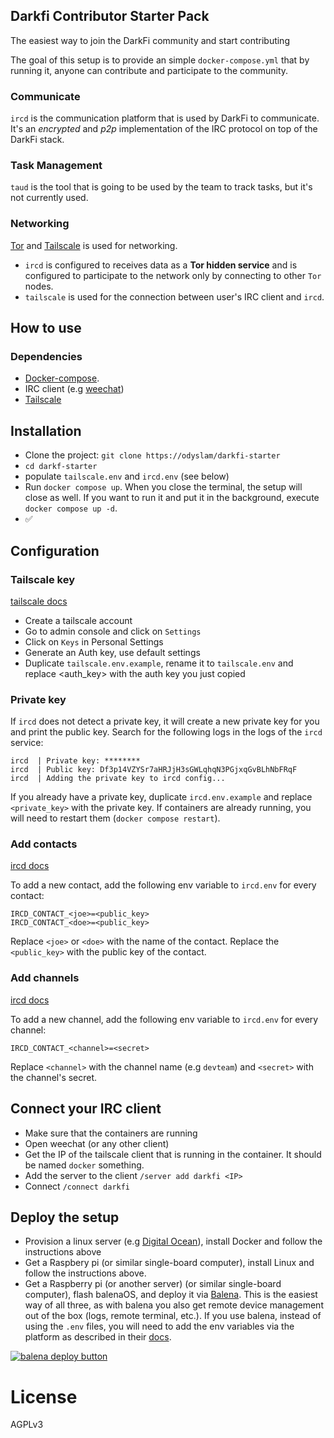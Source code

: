 ## Darkfi Contributor Starter Pack

The easiest way to join the DarkFi community and start contributing

The goal of this setup is to provide an simple `docker-compose.yml` that by running it, anyone can contribute and participate to the community.

### Communicate

`ircd` is the communication platform that is used by DarkFi to communicate. It's an _encrypted_ and _p2p_ implementation of the IRC protocol on top of the DarkFi stack.

### Task Management

`taud` is the tool that is going to be used by the team to track tasks, but it's not currently used. 

### Networking

[Tor](https://www.torproject.org/) and [Tailscale](https://tailscale.com) is used for networking.

- `ircd` is configured to receives data as a **Tor hidden service** and is configured to participate to the network only by connecting to other `Tor` nodes. 
- `tailscale` is used for the connection between user's IRC client and `ircd`. 

## How to use

### Dependencies 

- [Docker-compose](https://docs.docker.com/compose/).
- IRC client (e.g [weechat](https://weechat.org))
- [Tailscale](https://tailscale.com)

## Installation

- Clone the project: `git clone https://odyslam/darkfi-starter`
- `cd darkf-starter`
- populate `tailscale.env` and `ircd.env` (see below)
- Run `docker compose up`. When you close the terminal, the setup will close as well. If you want to run it and put it in the background, execute `docker compose up -d`.
- ✅

## Configuration

### Tailscale key

[tailscale docs](https://tailscale.com/kb/1085/auth-keys/)

- Create a tailscale account
- Go to admin console and click on `Settings`
- Click on `Keys` in Personal Settings
- Generate an Auth key, use default settings
- Duplicate `tailscale.env.example`, rename it to `tailscale.env` and replace <auth_key> with the auth key you just copied

### Private key

If `ircd` does not detect a private key, it will create a new private key for you and print the public key. Search for the following logs in the logs of the `ircd` service:

```
ircd  | Private key: ********
ircd  | Public key: Df3p14VZYSr7aHRJjH3sGWLqhqN3PGjxqGvBLhNbFRqF
ircd  | Adding the private key to ircd config...
```

If you already have a private key, duplicate `ircd.env.example` and replace `<private_key>` with the private key. If containers are already running, you will need to restart them (`docker compose restart`).

### Add contacts

[ircd docs](https://darkrenaissance.github.io/darkfi/misc/ircd/specification.html#contactinfo)

To add a new contact, add the following env variable to `ircd.env` for every contact:
```
IRCD_CONTACT_<joe>=<public_key>
IRCD_CONTACT_<doe>=<public_key>
```
Replace `<joe>` or `<doe>` with the name of the contact. Replace the `<public_key>` with the  public key of the contact.

### Add channels 

[ircd docs](https://darkrenaissance.github.io/darkfi/misc/ircd/specification.html#channelinfo)

To add a new channel, add the following env variable to `ircd.env` for every channel:
```
IRCD_CONTACT_<channel>=<secret>
```
Replace `<channel>` with the channel name (e.g `devteam`) and `<secret>` with the channel's secret.

## Connect your IRC client

- Make sure that the containers are running
- Open weechat (or any other client)
- Get the IP of the tailscale client that is running in the container. It should be named `docker` something.
- Add the server to the client `/server add darkfi <IP>`
- Connect `/connect darkfi`

## Deploy the setup

- Provision a linux server (e.g [Digital Ocean](https://www.digitalocean.com/pricing/droplets#basic-droplets)), install Docker and follow the instructions above
- Get a Raspbery pi (or similar single-board computer), install Linux and follow the instructions above.
- Get a Raspberry pi (or another server) (or similar single-board computer), flash balenaOS, and deploy it via [Balena](https://balena.io). This is the easiest way of all three, as with balena you also get remote device management out of the box (logs, remote terminal, etc.). If you use balena, instead of using the `.env` files, you will need to add the env variables via the platform as described in their [docs](https://docs.balena.io/learn/manage/variables/#:~:text=From%20the%20Device%20Summary%20page,button%20to%20add%20the%20variable).

[![balena deploy button](https://www.balena.io/deploy.svg)](https://dashboard.balena-cloud.com/deploy?repoUrl=https://github.com/odyslam/darkfi-starter>)

# License

AGPLv3
